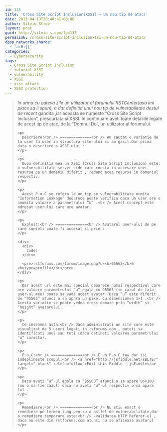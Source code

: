 ```yaml
---
id: 135
title: 'Cross Site Script Inclusion(XSSI) – Un nou tip de atac!'
date: 2013-04-13T20:48:41+00:00
author: Silviu Stroe
layout: post
guid: http://silviu-s.com/?p=135
permalink: /cross-site-script-inclusionxssi-un-nou-tip-de-atac/
dpsp_networks_shares:
  - 'a:0:{}'
categories:
  - Cybersecurity
tags:
  - Cross Site Script Inclusion
  - tutorial XSSI
  - vulnerability
  - XSSI
  - xssi attack
  - XSSI protection
---
```

<div id="post_message_438158">
  <blockquote>
    <p>
      <em>In urma cu cateva zile un utilizator al forumului RSTCenter(asa imi place sa ii spun), a dat definitia unui nou tip de vulnerabilitate destul de recent </em>gandita ,iar aceasta se numeste “Cross Site Script Inclusion”, prescurtata si XSSI. In continuare aveti toate detaliile legate de acest tip de atac, de la “Domnul.Do”, un utilizator al forumului.
    </p>
    
    <p>
      Descriere:<br /> ==============<br /> Am cautat o variatie de la user la user in structura site-ului si am gasit.Dar prima data o descriere a XSSI-ului :
    </p>
    
    <p>
      Dupa definitia mea un XSSI (Cross Site Script Inclusion) este: o vulnerabilitate server-side care consta in accesare unei resurse pe un domeniu diferit , redand acea resursa in domeniul respectiv.
    </p>
    
    <p>
      Acest P.o.C se refera la un tip se vulnerabilitate numita “Information Leakage” deoarece poate verifica daca un user are o anumita valoare a parametrului “u” .<br /> Acest concept este adresat userului care are avatar.
    </p>
    
    <p>
      Exploit:<br /> ==============<br /> Avatarul user-ului de pe care sunteti poate fi accesat si prin :
    </p>
    
    <div>
      <div>
        Code:
      </div>
      
      <pre>rstforums.com/forum/image.php?u=<b>95563</b>&<b>type=profile</b></pre>
    </div>
    
    <p>
      Dar acest url este mai special deoarece numai respectivul care are valoare parametrului “u” egala cu 95563 (in cazul de fata user-ul meu) poate sa vada acest avatar. Daca “u” este diferit de “95563” atunci o sa apara un pixel cu dimensiunea 1×1 .<br /> Acesta variatie se poate vedea cross-domain prin “width” si “height” avatarului.
    </p>
    
    <p>
      Ce inseamna asta:<br /> Daca administrati un site care este visualizat de 5 useri logati in rsforums.com , puteti sa identificati unul sau toti (daca detineti valoarea parametrului “u” corecta).
    </p>
    
    <p>
      P.o.C:<br /> ==============<br /> E un P.o.C raw dar isi indeplineste scopul:<br /> <a href="http://jsfiddle.net/sBLTE/" target="_blank" rel="nofollow">Edit this Fiddle – jsFiddle</a>
    </p>
    
    <p>
      Daca aveti “u”-ul egala cu “95563” atunci o sa apare 86×100 (nu o sa fie cazul) daca nu aveti “u”-ul respectiv o sa apara 1×1 .
    </p>
    
    <p>
      Remediere:<br /> ==============<br /> Nu stiu exact o remediere pe termen lung pentru o astfel de vulnerabilitate,dar o remediere temporara este:<br /> -validarea HTTP Referer-ul , daca nu este din rstforums.com atunci nu se afiseaza avatarul
    </p>
  </blockquote>
</div>
